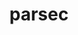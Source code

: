 ---
title: "parsec"
layout: cache
categories: [package, develop]
meta: {"versions": ["3.0.2209"], "compilers": ["gcc@=11.1.0", "oneapi@=2023.0.0", "oneapi@=2023.1.0", "oneapi@=2023.2.0"], "oss": ["ubuntu20.04"], "platforms": ["linux"], "targets": ["ppc64le", "x86_64", "x86_64_v3"], "stacks": ["e4s", "e4s-oneapi", "e4s-power", "root"], "num_specs": 24, "num_specs_by_stack": {"root": 24, "e4s-power": 13, "e4s-oneapi": 6, "e4s": 5}}
spec_details: [{"hash": "glxlpyrczbvy7qeyr3eac6gnkhqgvdiq", "compiler": "gcc@=11.1.0", "versions": ["3.0.2209"], "os": "ubuntu20.04", "platform": "linux", "target": "ppc64le", "variants": ["build_system=cmake", "build_type=RelWithDebInfo", "~cuda", "~debug_verbose", "generator=make", "~ipo", "~profile", "+shared"], "stacks": ["root", "e4s-power"], "size": "-", "tarball": "https://binaries.spack.io/develop/build_cache/linux-ubuntu20.04-ppc64le/gcc-11.1.0/parsec-3.0.2209/linux-ubuntu20.04-ppc64le-gcc-11.1.0-parsec-3.0.2209-glxlpyrczbvy7qeyr3eac6gnkhqgvdiq.spack"}, {"hash": "ddcq74lg3m7yynuinbkoowxlp7orcay3", "compiler": "gcc@=11.1.0", "versions": ["3.0.2209"], "os": "ubuntu20.04", "platform": "linux", "target": "ppc64le", "variants": ["build_system=cmake", "build_type=RelWithDebInfo", "~cuda", "~debug_verbose", "generator=make", "~ipo", "~profile", "+shared"], "stacks": ["root", "e4s-power"], "size": "-", "tarball": "https://binaries.spack.io/develop/build_cache/linux-ubuntu20.04-ppc64le/gcc-11.1.0/parsec-3.0.2209/linux-ubuntu20.04-ppc64le-gcc-11.1.0-parsec-3.0.2209-ddcq74lg3m7yynuinbkoowxlp7orcay3.spack"}, {"hash": "c7lra4e7kyst2kkkrmf33cwzuypp2zuu", "compiler": "gcc@=11.1.0", "versions": ["3.0.2209"], "os": "ubuntu20.04", "platform": "linux", "target": "ppc64le", "variants": ["build_system=cmake", "build_type=RelWithDebInfo", "~cuda", "~debug_verbose", "generator=make", "~ipo", "~profile", "+shared"], "stacks": ["root", "e4s-power"], "size": "-", "tarball": "https://binaries.spack.io/develop/build_cache/linux-ubuntu20.04-ppc64le/gcc-11.1.0/parsec-3.0.2209/linux-ubuntu20.04-ppc64le-gcc-11.1.0-parsec-3.0.2209-c7lra4e7kyst2kkkrmf33cwzuypp2zuu.spack"}, {"hash": "fhsvjhfil6sno6c5qvnarcmnsrvvccvl", "compiler": "gcc@=11.1.0", "versions": ["3.0.2209"], "os": "ubuntu20.04", "platform": "linux", "target": "ppc64le", "variants": ["build_system=cmake", "build_type=RelWithDebInfo", "~cuda", "~debug_verbose", "generator=make", "~ipo", "~profile", "+shared"], "stacks": ["root", "e4s-power"], "size": "-", "tarball": "https://binaries.spack.io/develop/build_cache/linux-ubuntu20.04-ppc64le/gcc-11.1.0/parsec-3.0.2209/linux-ubuntu20.04-ppc64le-gcc-11.1.0-parsec-3.0.2209-fhsvjhfil6sno6c5qvnarcmnsrvvccvl.spack"}, {"hash": "d5ct5aiowv3pvi7d5rbwijdyjjujdxlg", "compiler": "gcc@=11.1.0", "versions": ["3.0.2209"], "os": "ubuntu20.04", "platform": "linux", "target": "ppc64le", "variants": ["build_system=cmake", "build_type=RelWithDebInfo", "~cuda", "~debug_verbose", "generator=make", "~ipo", "~profile", "+shared"], "stacks": ["root", "e4s-power"], "size": "-", "tarball": "https://binaries.spack.io/develop/build_cache/linux-ubuntu20.04-ppc64le/gcc-11.1.0/parsec-3.0.2209/linux-ubuntu20.04-ppc64le-gcc-11.1.0-parsec-3.0.2209-d5ct5aiowv3pvi7d5rbwijdyjjujdxlg.spack"}, {"hash": "2qs7j6cmrp6bdceo3vkno53ad3k4sxy2", "compiler": "gcc@=11.1.0", "versions": ["3.0.2209"], "os": "ubuntu20.04", "platform": "linux", "target": "ppc64le", "variants": ["build_system=cmake", "build_type=RelWithDebInfo", "~cuda", "~debug_verbose", "generator=make", "~ipo", "~profile", "+shared"], "stacks": ["root", "e4s-power"], "size": "-", "tarball": "https://binaries.spack.io/develop/build_cache/linux-ubuntu20.04-ppc64le/gcc-11.1.0/parsec-3.0.2209/linux-ubuntu20.04-ppc64le-gcc-11.1.0-parsec-3.0.2209-2qs7j6cmrp6bdceo3vkno53ad3k4sxy2.spack"}, {"hash": "cxcxub5r6eeq35yl2pyqdqs3ipzygrq5", "compiler": "gcc@=11.1.0", "versions": ["3.0.2209"], "os": "ubuntu20.04", "platform": "linux", "target": "ppc64le", "variants": ["build_system=cmake", "build_type=RelWithDebInfo", "+cuda", "cuda_arch=70", "~debug_verbose", "generator=make", "~ipo", "~profile", "+shared"], "stacks": ["root", "e4s-power"], "size": "-", "tarball": "https://binaries.spack.io/develop/build_cache/linux-ubuntu20.04-ppc64le/gcc-11.1.0/parsec-3.0.2209/linux-ubuntu20.04-ppc64le-gcc-11.1.0-parsec-3.0.2209-cxcxub5r6eeq35yl2pyqdqs3ipzygrq5.spack"}, {"hash": "mfwgatbm37qyga3ocokrrspgoqpa5d3f", "compiler": "gcc@=11.1.0", "versions": ["3.0.2209"], "os": "ubuntu20.04", "platform": "linux", "target": "ppc64le", "variants": ["build_system=cmake", "build_type=RelWithDebInfo", "+cuda", "cuda_arch=70", "~debug_verbose", "generator=make", "~ipo", "~profile", "+shared"], "stacks": ["root", "e4s-power"], "size": "-", "tarball": "https://binaries.spack.io/develop/build_cache/linux-ubuntu20.04-ppc64le/gcc-11.1.0/parsec-3.0.2209/linux-ubuntu20.04-ppc64le-gcc-11.1.0-parsec-3.0.2209-mfwgatbm37qyga3ocokrrspgoqpa5d3f.spack"}, {"hash": "th3lqatl56lhwufzsqilq5pnetpqi7dw", "compiler": "gcc@=11.1.0", "versions": ["3.0.2209"], "os": "ubuntu20.04", "platform": "linux", "target": "ppc64le", "variants": ["build_system=cmake", "build_type=RelWithDebInfo", "+cuda", "cuda_arch=70", "~debug_verbose", "generator=make", "~ipo", "~profile", "+shared"], "stacks": ["root", "e4s-power"], "size": "-", "tarball": "https://binaries.spack.io/develop/build_cache/linux-ubuntu20.04-ppc64le/gcc-11.1.0/parsec-3.0.2209/linux-ubuntu20.04-ppc64le-gcc-11.1.0-parsec-3.0.2209-th3lqatl56lhwufzsqilq5pnetpqi7dw.spack"}, {"hash": "nqza5zxgvgxh7j3uagh3lorg6onhdnqo", "compiler": "gcc@=11.1.0", "versions": ["3.0.2209"], "os": "ubuntu20.04", "platform": "linux", "target": "ppc64le", "variants": ["build_system=cmake", "build_type=RelWithDebInfo", "+cuda", "cuda_arch=70", "~debug_verbose", "generator=make", "~ipo", "~profile", "+shared"], "stacks": ["root", "e4s-power"], "size": "-", "tarball": "https://binaries.spack.io/develop/build_cache/linux-ubuntu20.04-ppc64le/gcc-11.1.0/parsec-3.0.2209/linux-ubuntu20.04-ppc64le-gcc-11.1.0-parsec-3.0.2209-nqza5zxgvgxh7j3uagh3lorg6onhdnqo.spack"}, {"hash": "juchsmtlw56mthyjodipgjbuv2bzjl7e", "compiler": "gcc@=11.1.0", "versions": ["3.0.2209"], "os": "ubuntu20.04", "platform": "linux", "target": "ppc64le", "variants": ["build_system=cmake", "build_type=RelWithDebInfo", "+cuda", "cuda_arch=70", "~debug_verbose", "generator=make", "~ipo", "~profile", "+shared"], "stacks": ["root", "e4s-power"], "size": "-", "tarball": "https://binaries.spack.io/develop/build_cache/linux-ubuntu20.04-ppc64le/gcc-11.1.0/parsec-3.0.2209/linux-ubuntu20.04-ppc64le-gcc-11.1.0-parsec-3.0.2209-juchsmtlw56mthyjodipgjbuv2bzjl7e.spack"}, {"hash": "hlvnorrywr6sls7h7ocqg6vv2x7bdfau", "compiler": "gcc@=11.1.0", "versions": ["3.0.2209"], "os": "ubuntu20.04", "platform": "linux", "target": "ppc64le", "variants": ["build_system=cmake", "build_type=RelWithDebInfo", "+cuda", "cuda_arch=70", "~debug_verbose", "generator=make", "~ipo", "~profile", "+shared"], "stacks": ["root", "e4s-power"], "size": "-", "tarball": "https://binaries.spack.io/develop/build_cache/linux-ubuntu20.04-ppc64le/gcc-11.1.0/parsec-3.0.2209/linux-ubuntu20.04-ppc64le-gcc-11.1.0-parsec-3.0.2209-hlvnorrywr6sls7h7ocqg6vv2x7bdfau.spack"}, {"hash": "mvdnkbnwew5ocwbpznyin5ogoxx24a6w", "compiler": "gcc@=11.1.0", "versions": ["3.0.2209"], "os": "ubuntu20.04", "platform": "linux", "target": "ppc64le", "variants": ["build_system=cmake", "build_type=RelWithDebInfo", "+cuda", "cuda_arch=70", "~debug_verbose", "generator=make", "~ipo", "~profile", "+shared"], "stacks": ["root", "e4s-power"], "size": "-", "tarball": "https://binaries.spack.io/develop/build_cache/linux-ubuntu20.04-ppc64le/gcc-11.1.0/parsec-3.0.2209/linux-ubuntu20.04-ppc64le-gcc-11.1.0-parsec-3.0.2209-mvdnkbnwew5ocwbpznyin5ogoxx24a6w.spack"}, {"hash": "nhyca6tub3wavlkxc4xrmbe7mye7p6hu", "compiler": "oneapi@=2023.0.0", "versions": ["3.0.2209"], "os": "ubuntu20.04", "platform": "linux", "target": "x86_64", "variants": ["build_system=cmake", "build_type=RelWithDebInfo", "~cuda", "~debug_verbose", "generator=make", "~ipo", "~profile", "+shared"], "stacks": ["e4s-oneapi", "root"], "size": "-", "tarball": "https://binaries.spack.io/develop/build_cache/linux-ubuntu20.04-x86_64/oneapi-2023.0.0/parsec-3.0.2209/linux-ubuntu20.04-x86_64-oneapi-2023.0.0-parsec-3.0.2209-nhyca6tub3wavlkxc4xrmbe7mye7p6hu.spack"}, {"hash": "7bd5e22hbjgjhrvehicndykw3y7fviyl", "compiler": "oneapi@=2023.0.0", "versions": ["3.0.2209"], "os": "ubuntu20.04", "platform": "linux", "target": "x86_64", "variants": ["build_system=cmake", "build_type=RelWithDebInfo", "~cuda", "~debug_verbose", "generator=make", "~ipo", "~profile", "+shared"], "stacks": ["e4s-oneapi", "root"], "size": "-", "tarball": "https://binaries.spack.io/develop/build_cache/linux-ubuntu20.04-x86_64/oneapi-2023.0.0/parsec-3.0.2209/linux-ubuntu20.04-x86_64-oneapi-2023.0.0-parsec-3.0.2209-7bd5e22hbjgjhrvehicndykw3y7fviyl.spack"}, {"hash": "53z55a5m332rq727mfkbfcgdtnxltffa", "compiler": "oneapi@=2023.0.0", "versions": ["3.0.2209"], "os": "ubuntu20.04", "platform": "linux", "target": "x86_64", "variants": ["build_system=cmake", "build_type=RelWithDebInfo", "~cuda", "~debug_verbose", "generator=make", "~ipo", "~profile", "+shared"], "stacks": ["e4s-oneapi", "root"], "size": "-", "tarball": "https://binaries.spack.io/develop/build_cache/linux-ubuntu20.04-x86_64/oneapi-2023.0.0/parsec-3.0.2209/linux-ubuntu20.04-x86_64-oneapi-2023.0.0-parsec-3.0.2209-53z55a5m332rq727mfkbfcgdtnxltffa.spack"}, {"hash": "uvme43o4rxyyfhr5hxns3o4xbmpnegqi", "compiler": "oneapi@=2023.1.0", "versions": ["3.0.2209"], "os": "ubuntu20.04", "platform": "linux", "target": "x86_64", "variants": ["build_system=cmake", "build_type=RelWithDebInfo", "~cuda", "~debug_verbose", "generator=make", "~ipo", "~profile", "+shared"], "stacks": ["e4s-oneapi", "root"], "size": "-", "tarball": "https://binaries.spack.io/develop/build_cache/linux-ubuntu20.04-x86_64/oneapi-2023.1.0/parsec-3.0.2209/linux-ubuntu20.04-x86_64-oneapi-2023.1.0-parsec-3.0.2209-uvme43o4rxyyfhr5hxns3o4xbmpnegqi.spack"}, {"hash": "tuf3v6dn32zschvrfxbjrzj4zul6fklc", "compiler": "oneapi@=2023.1.0", "versions": ["3.0.2209"], "os": "ubuntu20.04", "platform": "linux", "target": "x86_64", "variants": ["build_system=cmake", "build_type=RelWithDebInfo", "~cuda", "~debug_verbose", "generator=make", "~ipo", "~profile", "+shared"], "stacks": ["e4s-oneapi", "root"], "size": "-", "tarball": "https://binaries.spack.io/develop/build_cache/linux-ubuntu20.04-x86_64/oneapi-2023.1.0/parsec-3.0.2209/linux-ubuntu20.04-x86_64-oneapi-2023.1.0-parsec-3.0.2209-tuf3v6dn32zschvrfxbjrzj4zul6fklc.spack"}, {"hash": "ugz2yducsxpnbasmcfucn3ulzs4ctuum", "compiler": "oneapi@=2023.2.0", "versions": ["3.0.2209"], "os": "ubuntu20.04", "platform": "linux", "target": "x86_64", "variants": ["build_system=cmake", "build_type=RelWithDebInfo", "~cuda", "~debug_verbose", "generator=make", "~ipo", "~profile", "+shared"], "stacks": ["e4s-oneapi", "root"], "size": "-", "tarball": "https://binaries.spack.io/develop/build_cache/linux-ubuntu20.04-x86_64/oneapi-2023.2.0/parsec-3.0.2209/linux-ubuntu20.04-x86_64-oneapi-2023.2.0-parsec-3.0.2209-ugz2yducsxpnbasmcfucn3ulzs4ctuum.spack"}, {"hash": "wuuhtxxmjzvbsi552dir7y7y244fgj4t", "compiler": "gcc@=11.1.0", "versions": ["3.0.2209"], "os": "ubuntu20.04", "platform": "linux", "target": "x86_64_v3", "variants": ["build_system=cmake", "build_type=RelWithDebInfo", "~cuda", "~debug_verbose", "generator=make", "~ipo", "~profile", "+shared"], "stacks": ["e4s", "root"], "size": "-", "tarball": "https://binaries.spack.io/develop/build_cache/linux-ubuntu20.04-x86_64_v3/gcc-11.1.0/parsec-3.0.2209/linux-ubuntu20.04-x86_64_v3-gcc-11.1.0-parsec-3.0.2209-wuuhtxxmjzvbsi552dir7y7y244fgj4t.spack"}, {"hash": "w2gk34cam4rcv5bz5npnlcm4eriyojiw", "compiler": "gcc@=11.1.0", "versions": ["3.0.2209"], "os": "ubuntu20.04", "platform": "linux", "target": "x86_64_v3", "variants": ["build_system=cmake", "build_type=RelWithDebInfo", "~cuda", "~debug_verbose", "generator=make", "~ipo", "~profile", "+shared"], "stacks": ["e4s", "root"], "size": "-", "tarball": "https://binaries.spack.io/develop/build_cache/linux-ubuntu20.04-x86_64_v3/gcc-11.1.0/parsec-3.0.2209/linux-ubuntu20.04-x86_64_v3-gcc-11.1.0-parsec-3.0.2209-w2gk34cam4rcv5bz5npnlcm4eriyojiw.spack"}, {"hash": "n35qtv4pkyvl6gnwowasjctdzlqi3yt4", "compiler": "gcc@=11.1.0", "versions": ["3.0.2209"], "os": "ubuntu20.04", "platform": "linux", "target": "x86_64_v3", "variants": ["build_system=cmake", "build_type=RelWithDebInfo", "~cuda", "~debug_verbose", "generator=make", "~ipo", "~profile", "+shared"], "stacks": ["e4s", "root"], "size": "-", "tarball": "https://binaries.spack.io/develop/build_cache/linux-ubuntu20.04-x86_64_v3/gcc-11.1.0/parsec-3.0.2209/linux-ubuntu20.04-x86_64_v3-gcc-11.1.0-parsec-3.0.2209-n35qtv4pkyvl6gnwowasjctdzlqi3yt4.spack"}, {"hash": "jlmxtaxzcu7vsydcu7yhxixph7y3yy5y", "compiler": "gcc@=11.1.0", "versions": ["3.0.2209"], "os": "ubuntu20.04", "platform": "linux", "target": "x86_64_v3", "variants": ["build_system=cmake", "build_type=RelWithDebInfo", "~cuda", "~debug_verbose", "generator=make", "~ipo", "~profile", "+shared"], "stacks": ["e4s", "root"], "size": "-", "tarball": "https://binaries.spack.io/develop/build_cache/linux-ubuntu20.04-x86_64_v3/gcc-11.1.0/parsec-3.0.2209/linux-ubuntu20.04-x86_64_v3-gcc-11.1.0-parsec-3.0.2209-jlmxtaxzcu7vsydcu7yhxixph7y3yy5y.spack"}, {"hash": "5kayifku3xp3nkfqrqyjaxts7hmxxucv", "compiler": "gcc@=11.1.0", "versions": ["3.0.2209"], "os": "ubuntu20.04", "platform": "linux", "target": "x86_64_v3", "variants": ["build_system=cmake", "build_type=RelWithDebInfo", "~cuda", "~debug_verbose", "generator=make", "~ipo", "~profile", "+shared"], "stacks": ["e4s", "root"], "size": "-", "tarball": "https://binaries.spack.io/develop/build_cache/linux-ubuntu20.04-x86_64_v3/gcc-11.1.0/parsec-3.0.2209/linux-ubuntu20.04-x86_64_v3-gcc-11.1.0-parsec-3.0.2209-5kayifku3xp3nkfqrqyjaxts7hmxxucv.spack"}]
---